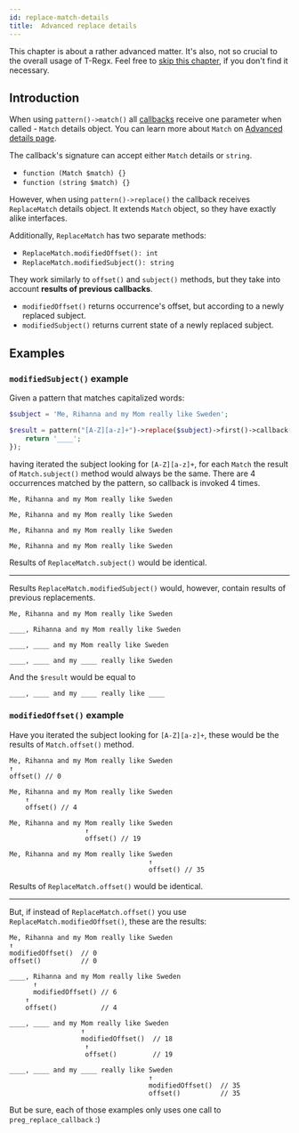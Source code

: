 ```yaml
---
id: replace-match-details
title:  Advanced replace details
---
```


This chapter is about a rather advanced matter. It's also, not so crucial to the overall usage of T-Regx. Feel free to 
[skip this chapter](match-details.md), if you don't find it necessary.

## Introduction

When using `pattern()->match()` all [callbacks](match-for-each.md) receive one parameter when called - `Match` details 
object. You can learn more about `Match` on [Advanced details page](match-details.md).

The callback's signature can accept either `Match` details or `string`. 

 - `function (Match $match) {}`
 - `function (string $match) {}`

However, when using `pattern()->replace()` the callback receives `ReplaceMatch` details object. It extends `Match` object,
so they have exactly alike interfaces.

Additionally, `ReplaceMatch` has two separate methods:

 - `ReplaceMatch.modifiedOffset(): int`
 - `ReplaceMatch.modifiedSubject(): string`

They work similarly to `offset()` and `subject()` methods, but they take into account **results of previous callbacks**.

 - `modifiedOffset()` returns occurrence's offset, but according to a newly replaced subject.
 - `modifiedSubject()` returns current state of a newly replaced subject.

## Examples

### `modifiedSubject()` example

Given a pattern that matches capitalized words:

```php
$subject = 'Me, Rihanna and my Mom really like Sweden';

$result = pattern("[A-Z][a-z]+")->replace($subject)->first()->callback(function () {
    return '____';
});
```

having iterated the subject looking for `[A-Z][a-z]+`, for each `Match` the result of `Match.subject()` method would 
always be the same. There are 4 occurrences matched by the pattern, so callback is invoked 4 times.

```text
Me, Rihanna and my Mom really like Sweden
```
```text
Me, Rihanna and my Mom really like Sweden
```
```text
Me, Rihanna and my Mom really like Sweden
```
```text
Me, Rihanna and my Mom really like Sweden
```
Results of `ReplaceMatch.subject()` would be identical.

---

Results `ReplaceMatch.modifiedSubject()` would, however, contain results of previous replacements.

```text
Me, Rihanna and my Mom really like Sweden
```
```text
____, Rihanna and my Mom really like Sweden
```
```text
____, ____ and my Mom really like Sweden
```
```text
____, ____ and my ____ really like Sweden
```

And the `$result` would be equal to
```text
____, ____ and my ____ really like ____
```

### `modifiedOffset()` example

Have you iterated the subject looking for `[A-Z][a-z]+`, these would be the results of `Match.offset()` method.

```text
Me, Rihanna and my Mom really like Sweden
↑
offset() // 0
```
```text
Me, Rihanna and my Mom really like Sweden
    ↑
    offset() // 4
```
```text
Me, Rihanna and my Mom really like Sweden
                   ↑
                   offset() // 19
```
```text
Me, Rihanna and my Mom really like Sweden
                                   ↑
                                   offset() // 35
```

Results of `ReplaceMatch.offset()` would be identical.

---

But, if instead of `ReplaceMatch.offset()` you use `ReplaceMatch.modifiedOffset()`, these are the results:

```text
Me, Rihanna and my Mom really like Sweden
↑ 
modifiedOffset()  // 0
offset()          // 0
```
```text
____, Rihanna and my Mom really like Sweden
      ↑ 
      modifiedOffset() // 6
    ↑ 
    offset()           // 4
```
```text
____, ____ and my Mom really like Sweden
                  ↑ 
                  modifiedOffset()  // 18
                   ↑ 
                   offset()         // 19
```
```text
____, ____ and my ____ really like Sweden
                                   ↑ 
                                   modifiedOffset()  // 35
                                   offset()          // 35
```

But be sure, each of those examples only uses one call to `preg_replace_callback` :)
